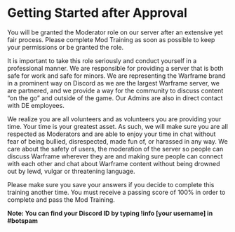 # Getting Started after Approval

You will be granted the Moderator role on our server after an extensive yet fair process. Please complete Mod Training as soon as possible to keep your permissions or be granted the role.

It is important to take this role seriously and conduct yourself in a professional manner. We are responsible for providing a server that is both safe for work and safe for minors. We are representing the Warframe brand in a prominent way on Discord as we are the largest Warframe server, we are partnered, and we provide a way for the community to discuss content “on the go” and outside of the game. Our Admins are also in direct contact with DE employees.

We realize you are all volunteers and as volunteers you are providing your time. Your time is your greatest asset. As such, we will make sure you are all respected as Moderators and are able to enjoy your time in chat without fear of being bullied, disrespected, made fun of, or harassed in any way. We care about the safety of users, the moderation of the server so people can discuss Warframe wherever they are and making sure people can connect with each other and chat about Warframe content without being drowned out by lewd, vulgar or threatening language.

Please make sure you save your answers if you decide to complete this training another time. You must receive a passing score of 100% in order to complete and pass the Mod Training.

**Note: You can find your Discord ID by typing  !info \[your username\] in \#botspam**


